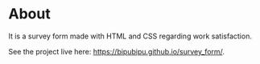 # About

It is a survey form made with HTML and CSS regarding work satisfaction.

See the project live here: https://bipubipu.github.io/survey_form/.
